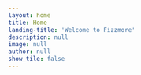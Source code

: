```yaml
---
layout: home
title: Home
landing-title: 'Welcome to Fizzmore'
description: null
image: null
author: null
show_tile: false
---
```



